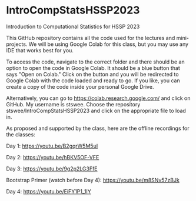 # IntroCompStatsHSSP2023
Introduction to Computational Statistics for HSSP 2023

This GitHub repository contains all the code used for the lectures and mini-projects. We will be using Google Colab for this class, but you may use any IDE that works best for you. 

To access the code, navigate to the correct folder and there should be an option to open the code in Google Colab. It should be a blue button that says "Open on Colab." Click on the button and you will be redirected to Google Colab with the code loaded and ready to go. If you like, you can create a copy of the code inside your personal Google Drive. 

Alternatively, you can go to https://colab.research.google.com/ and click on GitHub. My username is stswee. Choose the repository stswee/IntroCompStatsHSSP2023 and click on the appropriate file to load in. 

As proposed and supported by the class, here are the offline recordings for the classes:

Day 1: https://youtu.be/B2gqrW5M5uI

Day 2: https://youtu.be/hBKV5OF-VFE

Day 3: https://youtu.be/9g2p2LG3FfE

Bootstrap Primer (watch before Day 4): https://youtu.be/m8SNv57zBJk

Day 4: https://youtu.be/EiFY1P1_1IY
